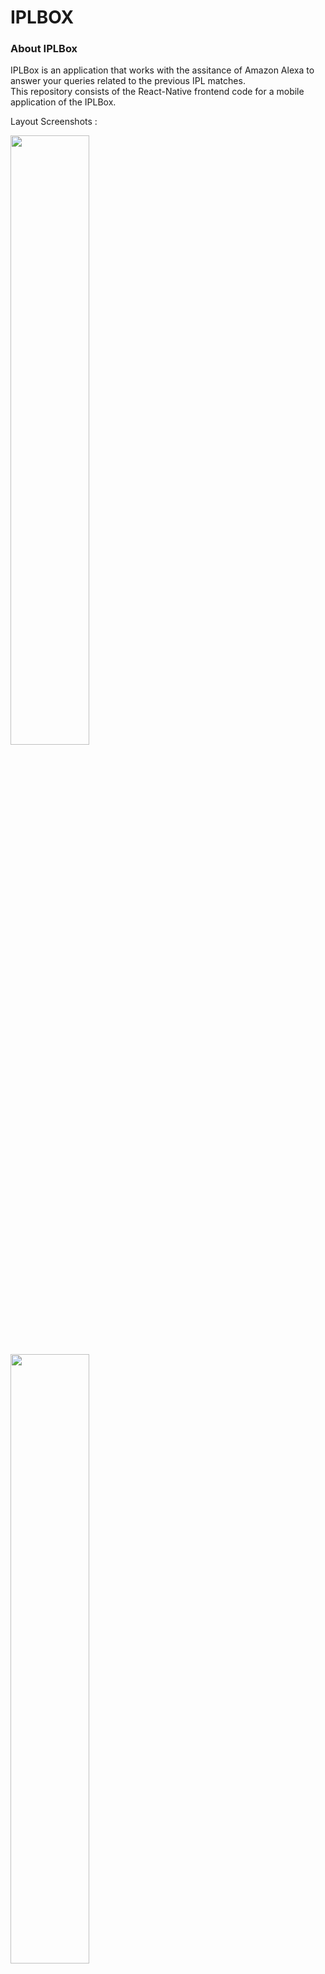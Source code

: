 # IPLBOX

### About IPLBox
IPLBox is an application that works with the assitance of Amazon Alexa to answer your queries related 
to the previous IPL matches.
<br>
This repository consists of the React-Native frontend code for a mobile application of the IPLBox. 

Layout Screenshots :

<img src="https://github.com/dhairyagada/iplbrain/blob/master/screenshots/1.png" width=50%>   
<img src="https://github.com/dhairyagada/iplbrain/blob/master/screenshots/2.png" width=50%> 
<img src="https://github.com/dhairyagada/iplbrain/blob/master/screenshots/3.png" width=50%> 
<img src="https://github.com/dhairyagada/iplbrain/blob/master/screenshots/4.png" width=50%>


